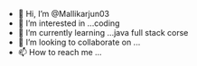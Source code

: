 - 👋 Hi, I’m @Mallikarjun03
- 👀 I’m interested in ...coding
- 🌱 I’m currently learning ...java full stack corse
- 💞️ I’m looking to collaborate on ...
- 📫 How to reach me ...

<!---
Mallikarjun03/Mallikarjun03 is a ✨ special ✨ repository because its `README.md` (this file) appears on your GitHub profile.
You can click the Preview link to take a look at your changes.
--->
